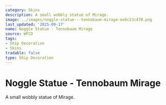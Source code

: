 ```yaml
---
category: Skins
description: A small wobbly statue of Mirage.
image: ../images/noggle-statue---tennobaum-mirage-ee0c23c470.png
last_updated: '2025-09-17'
name: Noggle Statue - Tennobaum Mirage
source: WFCD
tags:
- Ship Decoration
- Skins
tradable: false
type: Ship Decoration
---
```


# Noggle Statue - Tennobaum Mirage

A small wobbly statue of Mirage.

